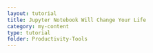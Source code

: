 ```yaml
---
layout: tutorial
title: Jupyter Notebook Will Change Your Life
category: my-content
type: tutorial
folder: Productivity-Tools
---
```

